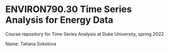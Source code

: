 # ENVIRON790.30 Time Series Analysis for Energy Data

Course repository for Time Series Analysis at Duke University, spring 2022


Name: Tatiana Sokolova